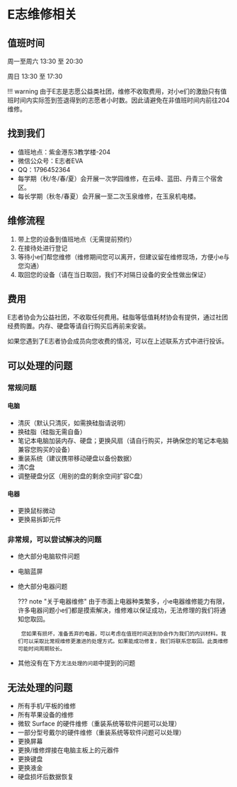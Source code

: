 # E志维修相关

## 值班时间

周一至周六 13:30 至 20:30

周日 13:30 至 17:30

!!! warning
    由于E志是志愿公益类社团，维修不收取费用，对小e们的激励只有值班时间内实际签到签退得到的志愿者小时数。因此请避免在非值班时间内前往204维修。

## 找到我们

 - 值班地点：紫金港东3教学楼-204
 - 微信公众号：E志者EVA
 - QQ：1796452364
 - 每学期（秋/冬/春/夏）会开展一次学园维修，在云峰、蓝田、丹青三个宿舍区。
 - 每长学期（秋冬/春夏）会开展一至二次玉泉维修，在玉泉机电楼。

## 维修流程

1. 带上您的设备到值班地点（无需提前预约）
2. 在接待处进行登记
3. 等待小e们帮您维修（维修期间您可以离开，但建议留在维修现场，方便小e与您沟通）
4. 取回您的设备（请在当日取回，我们不对隔日设备的安全性做出保证）

## 费用

E志者协会为公益社团，不收取任何费用。硅脂等低值耗材协会有提供，通过社团经费购置。内存、硬盘等请自行购买后再前来安装。

如果您遇到了E志者协会成员向您收费的情况，可以在上述联系方式中进行投诉。

## 可以处理的问题
### 常规问题
#### 电脑
 - 清灰（默认只清灰，如需换硅脂请说明）
 - 换硅脂（硅脂无需自备）
 - 笔记本电脑加装内存、硬盘；更换风扇（请自行购买，并确保您的笔记本电脑兼容您购买的设备）
 - 重装系统（建议携带移动硬盘以备份数据）
 - 清C盘
 - 调整硬盘分区（用别的盘的剩余空间扩容C盘）
#### 电器
 - 更换鼠标微动
 - 更换易拆卸元件

### 非常规，可以尝试解决的问题

 - 绝大部分电脑软件问题
 - 电脑蓝屏
 - 绝大部分电器问题

    ??? note "关于电器维修"
        由于市面上电器种类繁多，小e电器维修能力有限，许多电器问题小e们都是摸索解决，维修难以保证成功，无法修理的我们将通知您取回。

        您如果有损坏，准备丢弃的电器，可以考虑在值班时间送到协会作为我们的内训材料。我们可以采取比常规维修更激进的处理方式。如果能成功修复，我们将联系您取回。此类维修可能时间周期较长。

 - 其他没有在下方`无法处理的问题`中提到的问题

## 无法处理的问题

 - 所有手机/平板的维修
 - 所有苹果设备的维修
 - 微软 Surface 的硬件维修（重装系统等软件问题可以处理）
 - 一部分型号戴尔的硬件维修（重装系统等软件问题可以处理）
 - 更换屏幕
 - 更换/维修焊接在电脑主板上的元器件
 - 更换键盘
 - 更换液金
 - 硬盘损坏后数据恢复